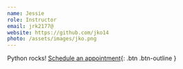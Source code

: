 ```yaml
---
name: Jessie
role: Instructor
email: jrk2177@
website: https://github.com/jko14
photo: /assets/images/jko.png
---
```

Python rocks!
[Schedule an appointment](#){: .btn .btn-outline }
